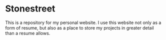 # Stonestreet
This is a repository for my personal website. 
I use this website not only as a form of resume, but also as a place to store my projects in greater detail than a resume allows.

